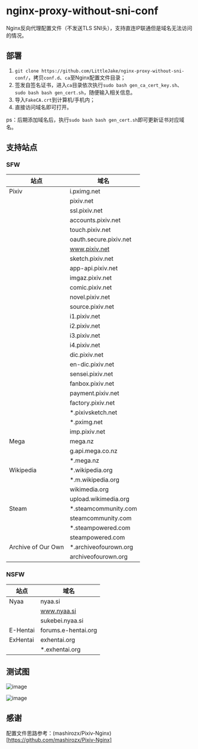 # nginx-proxy-without-sni-conf

Nginx反向代理配置文件（不发送TLS SNI头），支持直连IP联通但是域名无法访问的情况。

## 部署

1. `git clone https://github.com/LittleJake/nginx-proxy-without-sni-conf/`，拷贝`conf.d`、`ca`至Nginx配置文件目录；
2. 签发自签名证书，进入`ca`目录依次执行`sudo bash gen_ca_cert_key.sh`、`sudo bash bash gen_cert.sh`，随便输入相关信息。
3. 导入`FakeCA.crt`到计算机/手机内；
4. 直接访问域名即可打开。

ps：后期添加域名后，执行`sudo bash bash gen_cert.sh`即可更新证书对应域名。

## 支持站点

### SFW

| 站点               | 域名                   |
| ------------------ | ---------------------- |
| Pixiv              | i.pximg.net            |
|                    | pixiv.net              |
|                    | ssl.pixiv.net          |
|                    | accounts.pixiv.net     |
|                    | touch.pixiv.net        |
|                    | oauth.secure.pixiv.net |
|                    | www.pixiv.net          |
|                    | sketch.pixiv.net       |
|                    | app-api.pixiv.net      |
|                    | imgaz.pixiv.net        |
|                    | comic.pixiv.net        |
|                    | novel.pixiv.net        |
|                    | source.pixiv.net       |
|                    | i1.pixiv.net           |
|                    | i2.pixiv.net           |
|                    | i3.pixiv.net           |
|                    | i4.pixiv.net           |
|                    | dic.pixiv.net          |
|                    | en-dic.pixiv.net       |
|                    | sensei.pixiv.net       |
|                    | fanbox.pixiv.net       |
|                    | payment.pixiv.net      |
|                    | factory.pixiv.net      |
|                    | *.pixivsketch.net      |
|                    | *.pximg.net            |
|                    | imp.pixiv.net          |
| Mega               | mega.nz                |
|                    | g.api.mega.co.nz       |
|                    | *.mega.nz              |
| Wikipedia          | *.wikipedia.org        |
|                    | *.m.wikipedia.org      |
|                    | wikimedia.org          |
|                    | upload.wikimedia.org   |
| Steam              | *.steamcommunity.com   |
|                    | steamcommunity.com     |
|                    | *.steampowered.com     |
|                    | steampowered.com       |
| Archive of Our Own | *.archiveofourown.org  |
|                    | archiveofourown.org    |

### NSFW

| 站点     | 域名                |
| -------- | ------------------- |
| Nyaa     | nyaa.si             |
|          | www.nyaa.si         |
|          | sukebei.nyaa.si     |
| E-Hentai | forums.e-hentai.org |
| ExHentai | exhentai.org        |
|          | *.exhentai.org      |

## 测试图

![image](https://user-images.githubusercontent.com/13583702/147377481-2f8e3ea1-c8e5-48bb-bae7-bdb93d6d5a18.png)

![image](https://user-images.githubusercontent.com/13583702/147377509-5c955475-f8b6-4224-81d4-3f12b8323117.png)


## 感谢

配置文件思路参考：(mashirozx/Pixiv-Nginx)[https://github.com/mashirozx/Pixiv-Nginx]

